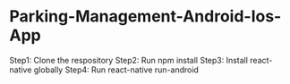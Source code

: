 # Parking-Management-Android-Ios-App

Step1: Clone the respository
Step2: Run npm install
Step3: Install react-native globally
Step4: Run react-native run-android
